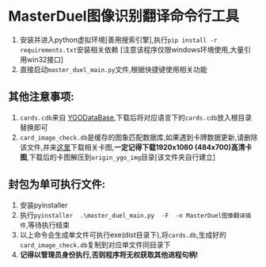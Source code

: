 # MasterDuel图像识别翻译命令行工具
1. 安装并进入python虚拟环境[善用搜索引擎],执行`pip install -r requirements.txt`安装相关依赖
[注意该程序仅限windows环境使用,大量引用win32接口]
2. 直接启动`master_duel_main.py`文件,根据快捷键使用相关功能
## 其他注意事项:
1. `cards.cdb`来自 [YGODataBase](https://github.com/mycard/ygopro-database),下载后将对应语言下的`cards.cdb`放入根目录替换即可
2. `card_image_check.db`是缓存的图象匹配数据库,如果遇到卡牌数据更新,请删除该文件,并来[这里](https://forum.duelistsunite.org/t/japanese-card-pics/115)下载相关卡图,<strong>一定记得下载1920x1080 (484x700)高清卡图</strong>,下载后的卡图解压到`origin_ygo_img`目录[该文件夹自行建立]
## 封包为单可执行文件:
1. 安装pyinstaller
2. 执行`pyinstaller  .\master_duel_main.py  -F  -n MasterDuel图像翻译插件`,等待执行结束
3. 以上命令会生成单文件可执行exe(dist目录下),将`cards.db`,生成好的`card_image_check.db`复制到对应单文件同目录下
4. <strong>记得以管理员身份执行,否则程序将无权获取其他进程句柄!</strong>